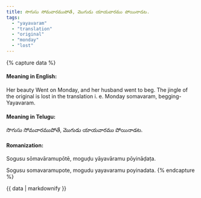 ```yaml
---
title: సొగుసు సోమవారముపోతే, మొగుడు యాయవారము పోయినాడట.
tags:
  - "yayavaram"
  - "translation"
  - "original"
  - "monday"
  - "lost"
---
```


{% capture data %}
#### Meaning in English:
Her beauty Went on Monday, and her husband went to beg.
The jingle of the original is lost in the translation i. e. Monday somavaram, begging-Yayavaram.

#### Meaning in Telugu:
సొగుసు సోమవారముపోతే, మొగుడు యాయవారము పోయినాడట.

#### Romanization:
Sogusu sōmavāramupōtē, moguḍu yāyavāramu pōyināḍaṭa.

Sogusu somavaramupote, mogudu yayavaramu poyinadata.
{% endcapture %}

{{ data | markdownify }}

